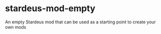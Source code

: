 # stardeus-mod-empty
An empty Stardeus mod that can be used as a starting point to create your own mods
